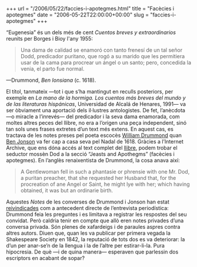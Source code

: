 +++
url = "/2006/05/22/faccies-i-apotegmes.html"
title = "Facècies i apotegmes"
date = "2006-05-22T22:00:00+00:00"
slug = "faccies-i-apotegmes"
+++

“Eugenesia” és un dels més de cent *Cuentos breves y extraordinarios* reunits per Borges i Bioy l'any 1955:

> Una dama de calidad se enamoró con tanto frenesí de un tal señor Dodd, predicador puritano, que rogó a su marido que les permitiera usar de la cama para procrear un ángel o un santo; pero, concedida la venia, el parto fue normal.

—Drummond, *Ben Ionsiana* (c. 1618).

El títol, tanmateix —tot i que s’ha mantingut en reculls posteriors, per exemple en *La mano de la hormiga. Los cuentos más breves del mundo y de las literaturas hispánicas*, Universidad de Alcalá de Henares, 1991— va ser òbviament una aportació dels il·lustres antologistes. De fet, l’anècdota —o miracle a l’inrevés— del predicador i la seva dama enamorada, com moltes altres peces del llibre, no era a l’origen una peça independent, sinó tan sols unes frases extretes d’un text més extens. En aquest cas, es tractava de les notes preses pel poeta escocès [William Drummond](http://en.wikipedia.org/wiki/William_Drummond_of_Hawthornden) quan [Ben Jonson](http://en.wikipedia.org/wiki/Ben_Jonson) va fer cap a casa seva pel Nadal de 1618. Gràcies a l’Internet Archive, que ens dóna accés al text complet del [llibre](https://archive.org/details/benjonsonsconver00jonsuoft), podem trobar el seductor mossèn Dod a la secció “Jeasts and Apothegms” (facècies i apotegmes). En l’anglès renaixentista de Drummond, la cosa anava així:

> A Gentlewoman fell in such a phantasie or phrensie with one Mr. Dod, a puritan preacher, that she requested her Husband that, for the procreation of ane Angel or Saint, he might lye with her; which having obtained, it was but an ordinarie birth.

Aquestes *Notes* de les converses de Drummond i Jonson han estat [reivindicades](http://www.ucm.es/info/emp/Numer_06/6-4-Inve/6-4-02.htm) com a antecedent directe de l’entrevista periodística: Drummond feia les preguntes i es limitava a registrar les respostes del seu convidat. Però caldria tenir en compte que allò eren notes privades d’una conversa privada. Són plenes de xafardeigs i de paraules aspres contra altres autors. Diuen que, quan les va publicar per primera vegada la Shakespeare Society en 1842, la reputació de tots dos es va deteriorar: la d’un per anar-se’n de la llengua i la de l’altre per estirar-li-la. Pura hipocresia. De què —i de quina manera— esperaven que parlessin dos escriptors en acabant de sopar?